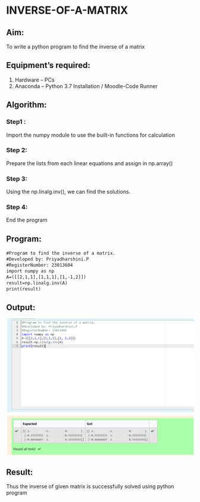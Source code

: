 # INVERSE-OF-A-MATRIX
## Aim:
To write a python program to find the inverse of a matrix
## Equipment’s required:
1. 	Hardware – PCs
2. 	Anaconda – Python 3.7 Installation / Moodle-Code Runner
## Algorithm:
### Step1 : 
Import the numpy module to use the built-in functions for calculation
### Step 2: 
Prepare the lists from each linear equations and assign in np.array()
### Step 3: 
Using the np.linalg.inv(), we can find the solutions.
### Step 4: 
End the program
## Program:
```
#Program to find the inverse of a matrix.
#Developed by: Priyadharshini.P
#RegisterNumber: 23013604
import numpy as np
A=([[2,1,1],[1,1,1],[1,-1,2]])
result=np.linalg.inv(A)
print(result)
```
## Output:
![OUTPUT](image.png)
## Result:
Thus the inverse of given matrix is successfully solved using python program

